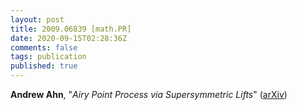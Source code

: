 ```yaml
---
layout: post
title: 2009.06839 [math.PR]
date: 2020-09-15T02:28:36Z
comments: false
tags: publication
published: true
---
```


<b>Andrew Ahn</b>, "<i>Airy Point Process via Supersymmetric Lifts</i>" ([arXiv](http://arxiv.org/abs/2009.06839v1))
